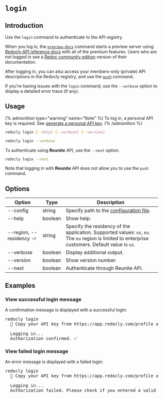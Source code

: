 # `login`

## Introduction

Use the `login` command to authenticate to the API registry.

When you log in, the [`preview-docs`](./preview-docs.md) command starts a preview server using [Redocly API reference docs](https://redocly.com/reference/) with all of the premium features. Users who are not logged in see a [Redoc community edition](https://redocly.com/redoc/) version of their documentation.

After logging in, you can also access your members-only (private) API descriptions in the Redocly registry, and use the [`push`](./push.md) command.

If you're having issues with the `login` command, use the `--verbose` option to display a detailed error trace (if any).

## Usage

{% admonition type="warning" name="Note" %}
To log in, a personal API key is required. See [generate a personal API key](https://redocly.com/docs/settings/personal-api-keys/).
{% /admonition %}

```bash
redocly login [--help] [--verbose] [--version]

redocly login --verbose
```

To authenticate using **Reunite** API, use the `--next` option.

```bash
redocly login --next
```

Note that logging in with **Reunite** API does not allow you to use the `push` command.

## Options

| Option                   | Type    | Description                                                                                                                                    |
| ------------------------ | ------- | ---------------------------------------------------------------------------------------------------------------------------------------------- |
| --config                 | string  | Specify path to the [configuration file](../configuration/index.md).                                                                           |
| --help                   | boolean | Show help.                                                                                                                                     |
| --region, --residency -r | string  | Specify the residency of the application. Supported values: `us`, `eu`. The `eu` region is limited to enterprise customers. Default value is `us`. |
| --verbose                | boolean | Display additional output.                                                                                                                     |
| --version                | boolean | Show version number.                                                                                                                           |
| --next                   | boolean | Authenticate through Reunite API.                                                                                                              |

## Examples

### View successful login message

A confirmation message is displayed with a successful login:

<pre>
redocly login
  🔑 Copy your API key from https://app.redocly.com/profile and paste it below:

  Logging in...
  Authorization confirmed. ✅
</pre>

### View failed login message

An error message is displayed with a failed login:

<pre>
redocly login
  🔑 Copy your API key from https://app.redocly.com/profile and paste it below:

  Logging in...
  Authorization failed. Please check if you entered a valid API key.
</pre>
